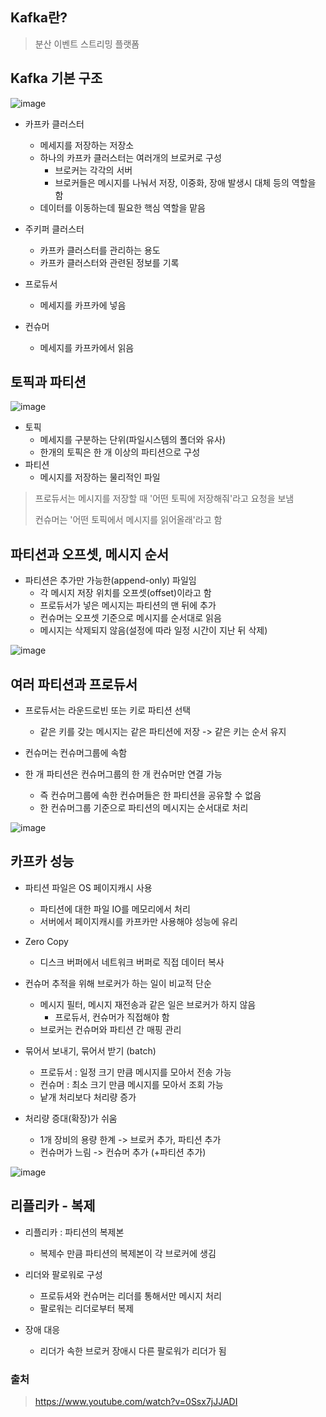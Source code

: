 ## Kafka란?
> 분산 이벤트 스트리밍 플랫폼

## Kafka 기본 구조
![image](https://github.com/user-attachments/assets/d0554e28-d1f4-46ce-a7f5-90b9897e1830)

- 카프카 클러스터
  - 메세지를 저장하는 저장소
  - 하나의 카프카 클러스터는 여러개의 브로커로 구성
    - 브로커는 각각의 서버
    - 브로커들은 메시지를 나눠서 저장, 이중화, 장애 발생시 대체 등의 역할을 함
  - 데이터를 이동하는데 필요한 핵심 역할을 맡음
    
- 주키퍼 클러스터
  - 카프카 클러스터를 관리하는 용도
  - 카프카 클러스터와 관련된 정보를 기록

- 프로듀서
  - 메세지를 카프카에 넣음
 
- 컨슈머
  - 메세지를 카프카에서 읽음

## 토픽과 파티션

![image](https://github.com/user-attachments/assets/b779b235-4ed9-42f7-b057-c0fa377481dc)

- 토픽
  - 메세지를 구분하는 단위(파일시스템의 폴더와 유사)
  - 한개의 토픽은 한 개 이상의 파티션으로 구성
- 파티션
   - 메시지를 저장하는 물리적인 파일

> 프로듀서는 메시지를 저장할 때 '어떤 토픽에 저장해줘'라고 요청을 보냄 
> 
> 컨슈머는 '어떤 토픽에서 메시지를 읽어올래'라고 함


## 파티션과 오프셋, 메시지 순서
- 파티션은 추가만 가능한(append-only) 파일임
  - 각 메시지 저장 위치를 오프셋(offset)이라고 함
  - 프로듀서가 넣은 메시지는 파티션의 맨 뒤에 추가
  - 컨슈머는 오프셋 기준으로 메시지를 순서대로 읽음
  - 메시지는 삭제되지 않음(설정에 따라 일정 시간이 지난 뒤 삭제)

![image](https://github.com/user-attachments/assets/6f2aaffe-4cc7-4330-88f8-32734f7f67d2)

## 여러 파티션과 프로듀서
- 프로듀서는 라운드로빈 또는 키로 파티션 선택
  - 같은 키를 갖는 메시지는 같은 파티션에 저장 -> 같은 키는 순서 유지

- 컨슈머는 컨슈머그룹에 속함
- 한 개 파티션은 컨슈머그룹의 한 개 컨슈머만 연결 가능
  - 즉 컨슈머그룹에 속한 컨슈머들은 한 파티션을 공유할 수 없음
  - 한 컨슈머그룹 기준으로 파티션의 메시지는 순서대로 처리

![image](https://github.com/user-attachments/assets/ad698898-d1b8-4a83-b419-5a984156db33)

## 카프카 성능
- 파티션 파일은 OS 페이지캐시 사용
  - 파티션에 대한 파일 IO를 메모리에서 처리
  - 서버에서 페이지캐시를 카프카만 사용해야 성능에 유리

- Zero Copy
  - 디스크 버퍼에서 네트워크 버퍼로 직접 데이터 복사

- 컨슈머 추적을 위해 브로커가 하는 일이 비교적 단순
  - 메시지 필터, 메시지 재전송과 같은 일은 브로커가 하지 않음
      - 프로듀서, 컨슈머가 직접해야 함
  - 브로커는 컨슈머와 파티션 간 매핑 관리

- 묶어서 보내기, 묶어서 받기 (batch)
  - 프로듀서 : 일정 크기 만큼 메시지를 모아서 전송 가능
  - 컨슈머 : 최소 크기 만큼 메시지를 모아서 조회 가능
  - 낱개 처리보다 처리량 증가

- 처리량 증대(확장)가 쉬움
  - 1개 장비의 용량 한계 -> 브로커 추가, 파티션 추가
  - 컨슈머가 느림 -> 컨슈머 추가 (+파티션 추가)

![image](https://github.com/user-attachments/assets/e839d92a-6511-4c20-8fd1-fc94b886f18f)

## 리플리카 - 복제
- 리플리카 : 파티션의 복제본
  - 복제수 만큼 파티션의 복제본이 각 브로커에 생김

- 리더와 팔로워로 구성
  - 프로듀셔와 컨슈머는 리더를 통해서만 메시지 처리
  - 팔로워는 리더로부터 복제

- 장애 대응
  - 리더가 속한 브로커 장애시 다른 팔로워가 리더가 됨


### 출처
> https://www.youtube.com/watch?v=0Ssx7jJJADI
